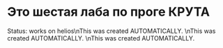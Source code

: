 # Это шестая лаба по проге КРУТА
Status: works on helios\nThis was created AUTOMATICALLY.
\nThis was created AUTOMATICALLY.
\nThis was created AUTOMATICALLY.
